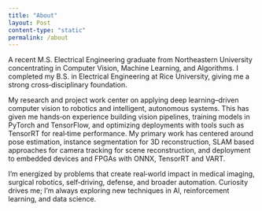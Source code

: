 ```yaml
---
title: "About"
layout: Post
content-type: "static"
permalink: /about
---
```


A recent M.S. Electrical Engineering graduate from Northeastern University concentrating in Computer Vision, Machine Learning, and Algorithms. I completed my B.S. in Electrical Engineering at Rice University, giving me a strong cross‑disciplinary foundation.

My research and project work center on applying deep learning–driven computer vision to robotics and intelligent, autonomous systems. This has given me hands‑on experience building vision pipelines, training models in PyTorch and TensorFlow, and optimizing deployments with tools such as TensorRT for real‑time performance. My primary work has centered around pose estimation, instance segmentation for 3D reconstruction, SLAM based approaches for camera tracking for scene reconstruction, and deployment to embedded devices and FPGAs with ONNX, TensorRT and VART.

I’m energized by problems that create real‑world impact in medical imaging, surgical robotics, self‑driving, defense, and broader automation. Curiosity drives me; I’m always exploring new techniques in AI, reinforcement learning, and data science.
